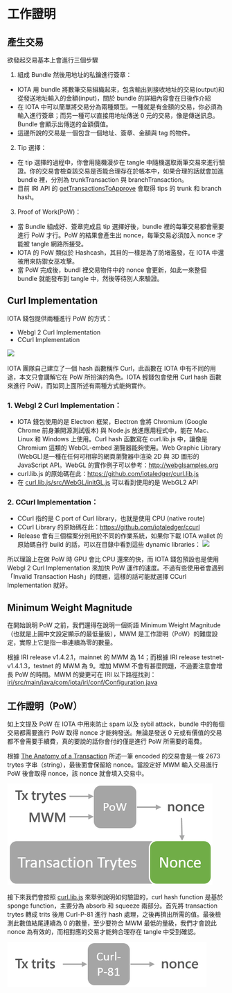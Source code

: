 # 工作證明

## 產生交易
欲發起交易基本上會進行三個步驟
1. 組成 Bundle 然後用地址的私鑰進行簽章：
- IOTA 用 bundle 將數筆交易組織起來，包含輸出到接收地址的交易(output)和從發送地址輸入的金額(input)，關於 bundle 的詳細內容會在日後作介紹
- 在 IOTA 中可以簡單將交易分為兩種類型。一種就是有金額的交易，你必須為輸入進行簽章；而另一種可以直接用地址傳送 0 元的交易，像是傳送訊息。Bundle 會顯示出傳送的金額價值。
- 這邊所說的交易是一個包含一個地址、簽章、金額與 tag 的物件。
2. Tip 選擇：
- 在 tip 選擇的過程中，你會用隨機漫步在 tangle 中隨機選取兩筆交易來進行驗證。你的交易會檢查該交易是否能合理存在於帳本中，如果合理的話就會加進 bundle 裡，分別為 trunkTransaction 與 branchTransaction。
- 目前 IRI API 的 [getTransactionsToApprove](https://iota.readme.io/reference#gettransactionstoapprove) 會取得 tips 的 trunk 和 branch hash。
3. Proof of Work(PoW)：
- 當 Bundle 組成好、簽章完成且 tip 選擇好後，bundle 裡的每筆交易都會需要進行 PoW 才行。PoW 的結果會產生出 nonce，每筆交易必須加入 nonce 才能被 tangle 網路所接受。
- IOTA 的 PoW 類似於 Hashcash，其目的一樣是為了防堵濫發，在 IOTA 中還被用來防禦女巫攻擊。
- 當 PoW 完成後，bundl 裡交易物件中的 nonce 會更新，如此一來整個 bundle 就能發布到 tangle 中，然後等待別人來驗證。

## Curl Implementation
IOTA 錢包提供兩種進行 PoW 的方式：
- Webgl 2 Curl Implementation
- CCurl Implementation

![](https://i.imgur.com/BCGhdaP.png)

IOTA 團隊自己建立了一個 hash 函數稱作 Curl，此函數在 IOTA 中有不同的用途，本文只會講解它在 PoW 所扮演的角色。IOTA 輕錢包會使用 Curl hash 函數來進行 PoW，而如同上面所述有兩種方式能夠實作。

### 1. Webgl 2 Curl Implementation：
- IOTA 錢包使用的是 Electron 框架，Electron 會將 Chromium (Google Chrome 前身兼開源測試版本) 與 Node.js 放進應用程式中，能在 Mac、Linux 和 Windows 上使用。Curl hash 函數寫在 curl.lib.js 中，讓像是 Chromium 這類的 WebGL-embed 瀏覽器能夠使用。Web Graphic Library (WebGL)是一種在任何可相容的網頁瀏覽器中渲染 2D 與 3D 圖形的JavaScript API。WebGL 的實作例子可以參考：http://webglsamples.org
- curl.lib.js 的原始碼在此：https://github.com/iotaledger/curl.lib.js
- 在 [curl.lib.js/src/WebGL/initGL.js](https://github.com/iotaledger/curl.lib.js/blob/master/src/WebGL/initGL.js) 可以看到使用的是 WebGL2 API

### 2. CCurl Implementation：
- CCurl 指的是 C port of Curl library，也就是使用 CPU (native route)
- CCurl Library 的原始碼在此：https://github.com/iotaledger/ccurl
- Release 會有三個檔案分別用於不同的作業系統，如果你下載 IOTA wallet 的原始碼自行 build 的話，可以在目錄中看到這些 dynamic libraries：
![](https://i.imgur.com/NGdgy5z.png)

所以理論上在做 PoW 時 GPU 會比 CPU 還來的快，而 IOTA 錢包預設也是使用 Webgl 2 Curl Implementation 來加快 PoW 運作的速度。不過有些使用者會遇到「Invalid Transaction Hash」的問題，這樣的話可能就選擇 CCurl Implementation 就好。



## Minimum Weight Magnitude
在開始說明 PoW 之前，我們還得在說明一個術語 Minimum Weight Magnitude（也就是上圖中文設定顯示的最低量級），MWM 是工作證明（PoW）的難度設定，實際上它是指一串連續為零的數量。

根據 IRI release v1.4.2.1，mainnet 的 MWM 為 14；而根據 IRI release testnet-v1.4.1.3，testnet 的 MWM 為 9。增加 MWM 不會有甚麼問題，不過要注意會增長 PoW 的時間。MWM 的變更可在 IRI 以下路徑找到：[ iri/src/main/java/com/iota/iri/conf/Configuration.java](https://github.com/iotaledger/iri/blob/dev/src/main/java/com/iota/iri/conf/Configuration.java)

## 工作證明（PoW）
如上文提及 PoW 在 IOTA 中用來防止 spam 以及 sybil attack，bundle 中的每個交易都需要進行 PoW 取得 nonce 才能夠發送。無論是發送 0 元或有價值的交易都不會需要手續費，真的要說的話你會付的僅是進行 PoW 所需要的電費。

根據 [The Anatomy of a Transaction](https://docs.iota.org/introduction/iota-token/anatomy-of-a-transaction) 所述一筆 encoded 的交易會是一條 2673 trytes 字串（string），最後面會保留給 nonce。當設定好 MWM 輸入交易進行 PoW 後會取得 nonce，該 nonce 就會填入交易中。

![](images/txnonce.png)

接下來我們會按照 [curl.lib.js](https://github.com/iotaledger/curl.lib.js) 來舉例說明如何驗證的，curl hash function 是基於 sponge function，主要分為 absorb 和 squeeze 兩部分。首先將 transaction trytes 轉成 trits 後用 Curl-P-81 進行 hash 處理，之後再擠出所需的值。最後檢測此數值結尾連續為 0 的數量，至少要符合 MWM 最低的量級，我們才會說此 nonce 為有效的，而相對應的交易才能夠合理存在 tangle 中受到確認。

![](images/curlp81.png)
